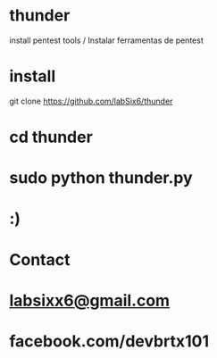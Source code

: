 # thunder
install pentest tools / Instalar ferramentas de pentest

# install
git clone https://github.com/labSix6/thunder
# cd thunder
# sudo python thunder.py

# :)

# Contact
# labsixx6@gmail.com
# facebook.com/devbrtx101
